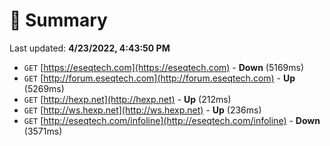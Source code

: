 # 📖 Summary
Last updated: **4/23/2022, 4:43:50 PM**

- `GET` [https://eseqtech.com](https://eseqtech.com) - **Down** (5169ms)
- `GET` [http://forum.eseqtech.com](http://forum.eseqtech.com) - **Up** (5269ms)
- `GET` [http://hexp.net](http://hexp.net) - **Up** (212ms)
- `GET` [http://ws.hexp.net](http://ws.hexp.net) - **Up** (236ms)
- `GET` [http://eseqtech.com/infoline](http://eseqtech.com/infoline) - **Down** (3571ms)
